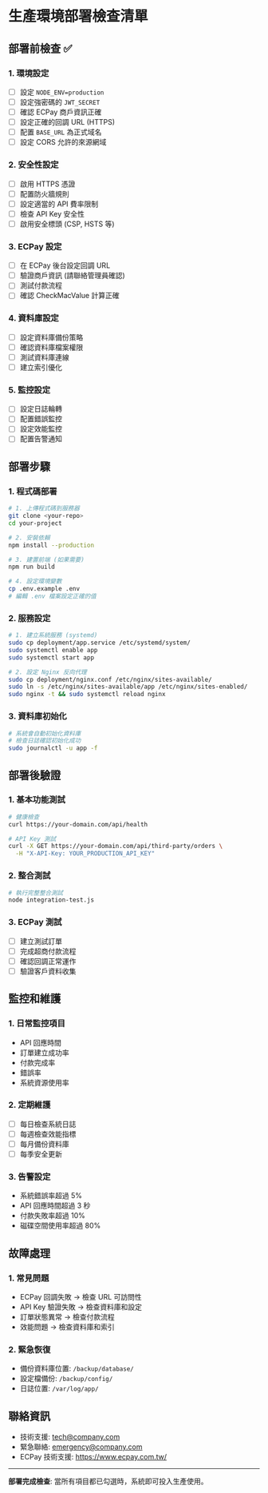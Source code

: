 # 生產環境部署檢查清單

## 部署前檢查 ✅

### 1. 環境設定
- [ ] 設定 `NODE_ENV=production`
- [ ] 設定強密碼的 `JWT_SECRET`
- [ ] 確認 ECPay 商戶資訊正確
- [ ] 設定正確的回調 URL (HTTPS)
- [ ] 配置 `BASE_URL` 為正式域名
- [ ] 設定 CORS 允許的來源網域

### 2. 安全性設定
- [ ] 啟用 HTTPS 憑證
- [ ] 配置防火牆規則
- [ ] 設定適當的 API 費率限制
- [ ] 檢查 API Key 安全性
- [ ] 啟用安全標頭 (CSP, HSTS 等)

### 3. ECPay 設定
- [ ] 在 ECPay 後台設定回調 URL
- [ ] 驗證商戶資訊 (請聯絡管理員確認)
- [ ] 測試付款流程
- [ ] 確認 CheckMacValue 計算正確

### 4. 資料庫設定
- [ ] 設定資料庫備份策略
- [ ] 確認資料庫檔案權限
- [ ] 測試資料庫連線
- [ ] 建立索引優化

### 5. 監控設定
- [ ] 設定日誌輪轉
- [ ] 配置錯誤監控
- [ ] 設定效能監控
- [ ] 配置告警通知

## 部署步驟

### 1. 程式碼部署
```bash
# 1. 上傳程式碼到服務器
git clone <your-repo> 
cd your-project

# 2. 安裝依賴
npm install --production

# 3. 建置前端 (如果需要)
npm run build

# 4. 設定環境變數
cp .env.example .env
# 編輯 .env 檔案設定正確的值
```

### 2. 服務設定
```bash
# 1. 建立系統服務 (systemd)
sudo cp deployment/app.service /etc/systemd/system/
sudo systemctl enable app
sudo systemctl start app

# 2. 設定 Nginx 反向代理
sudo cp deployment/nginx.conf /etc/nginx/sites-available/
sudo ln -s /etc/nginx/sites-available/app /etc/nginx/sites-enabled/
sudo nginx -t && sudo systemctl reload nginx
```

### 3. 資料庫初始化
```bash
# 系統會自動初始化資料庫
# 檢查日誌確認初始化成功
sudo journalctl -u app -f
```

## 部署後驗證

### 1. 基本功能測試
```bash
# 健康檢查
curl https://your-domain.com/api/health

# API Key 測試
curl -X GET https://your-domain.com/api/third-party/orders \
  -H "X-API-Key: YOUR_PRODUCTION_API_KEY"
```

### 2. 整合測試
```bash
# 執行完整整合測試
node integration-test.js
```

### 3. ECPay 測試
- [ ] 建立測試訂單
- [ ] 完成超商付款流程
- [ ] 確認回調正常運作
- [ ] 驗證客戶資料收集

## 監控和維護

### 1. 日常監控項目
- API 回應時間
- 訂單建立成功率  
- 付款完成率
- 錯誤率
- 系統資源使用率

### 2. 定期維護
- [ ] 每日檢查系統日誌
- [ ] 每週檢查效能指標
- [ ] 每月備份資料庫
- [ ] 每季安全更新

### 3. 告警設定
- 系統錯誤率超過 5%
- API 回應時間超過 3 秒
- 付款失敗率超過 10%
- 磁碟空間使用率超過 80%

## 故障處理

### 1. 常見問題
- ECPay 回調失敗 → 檢查 URL 可訪問性
- API Key 驗證失敗 → 檢查資料庫和設定
- 訂單狀態異常 → 檢查付款流程
- 效能問題 → 檢查資料庫和索引

### 2. 緊急恢復
- 備份資料庫位置: `/backup/database/`
- 設定檔備份: `/backup/config/`
- 日誌位置: `/var/log/app/`

## 聯絡資訊

- 技術支援: tech@company.com
- 緊急聯絡: emergency@company.com
- ECPay 技術支援: https://www.ecpay.com.tw/

---

**部署完成檢查**: 當所有項目都已勾選時，系統即可投入生產使用。